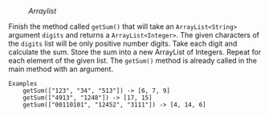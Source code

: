 
<div class="hint" title="Practice topics">
  <i style="padding-left: 40px;">Arraylist</i>
</div>

Finish the method called `getSum()` that will take an `ArrayList<String>` argument `digits` and returns a `ArrayList<Integer>`.
The given characters of the `digits` list will be only positive number digits.
Take each digit and calculate the sum. Store the sum into a new ArrayList of Integers.
Repeat for each element of the given list. The `getSum()` method is already called in the main method with an argument.

    Examples
        getSum(["123", "34", "513"]) -> [6, 7, 9]
        getSum(["4913", "1248"]) -> [17, 15]
        getSum(["00110101", "12452", "3111"]) -> [4, 14, 6]

<div class="hint">
  <i style="padding-left: 40px;"></i>
</div>

